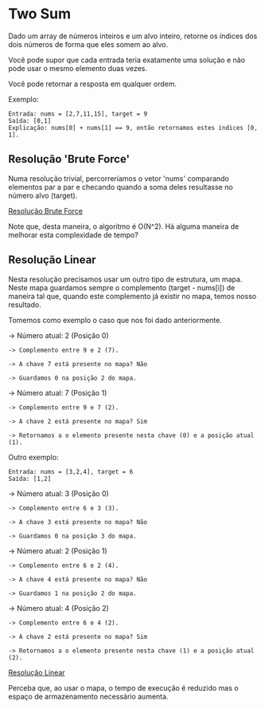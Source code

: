 # Two Sum

Dado um array de números inteiros e um alvo inteiro, retorne os índices dos dois números de forma que eles somem ao alvo.

Você pode supor que cada entrada teria exatamente uma solução e não pode usar o mesmo elemento duas vezes.

Você pode retornar a resposta em qualquer ordem.

Exemplo:
```
Entrada: nums = [2,7,11,15], target = 9
Saída: [0,1]
Explicação: nums[0] + nums[1] == 9, então retornamos estes índices [0, 1].
```

## Resolução 'Brute Force'
Numa resolução trivial, percorreríamos o vetor 'nums' comparando elementos par a par e checando quando a soma deles resultasse no número alvo (target).

[Resolução Brute Force](https://github.com/GusSampaio/LeetCode_InterviewQuestions/blob/main/twoSum/solucao1.cpp)

Note que, desta maneira, o algoritmo é O(N^2). Há alguma maneira de melhorar esta complexidade de tempo?

## Resolução Linear
Nesta resolução precisamos usar um outro tipo de estrutura, um mapa. 
Neste mapa guardamos sempre o complemento (target - nums[i]) de maneira tal que, quando este complemento já existir no mapa, temos nosso resultado.

Tomemos como exemplo o caso que nos foi dado anteriormente.

-> Número atual: 2 (Posição 0)

    -> Complemento entre 9 e 2 (7).

    -> A chave 7 está presente no mapa? Não

    -> Guardamos 0 na posição 2 do mapa.


-> Número atual: 7 (Posição 1)

    -> Complemento entre 9 e 7 (2).

    -> A chave 2 está presente no mapa? Sim

    -> Retornamos a o elemento presente nesta chave (0) e a posição atual (1).


Outro exemplo:
```
Entrada: nums = [3,2,4], target = 6
Saída: [1,2]
```

-> Número atual: 3 (Posição 0)

    -> Complemento entre 6 e 3 (3).

    -> A chave 3 está presente no mapa? Não

    -> Guardamos 0 na posição 3 do mapa.


-> Número atual: 2 (Posição 1)

    -> Complemento entre 6 e 2 (4).

    -> A chave 4 está presente no mapa? Não

    -> Guardamos 1 na posição 2 do mapa.


-> Número atual: 4 (Posição 2)

    -> Complemento entre 6 e 4 (2).

    -> A chave 2 está presente no mapa? Sim

    -> Retornamos a o elemento presente nesta chave (1) e a posição atual (2).

[Resolução Linear](https://github.com/GusSampaio/LeetCode_InterviewQuestions/blob/main/twoSum/solucao2.cpp)

Perceba que, ao usar o mapa, o tempo de execução é reduzido mas o espaço de armazenamento necessário aumenta.
